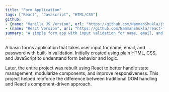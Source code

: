 ```yaml
---
title: "Form Application"
tags: ["React", "Javascript", "HTML/CSS"]
github: 
- {name: "Vanilla JS Version", url: "https://github.com/NammanShukla/jsforms-app"}
- {name: "React Version", url: "https://github.com/NammanShukla/react-forms"}
summary: "A simple form app with input validation for name, email, and password — first built in vanilla JS, then upgraded to React."
---
```


A basic forms application that takes user input for name, email, and password with built-in validation. Initially created using plain HTML, CSS, and JavaScript to understand form behavior and logic.

Later, the entire project was rebuilt using React to better handle state management, modularize components, and improve responsiveness. This project helped reinforce the difference between traditional DOM handling and React's component-driven approach.
